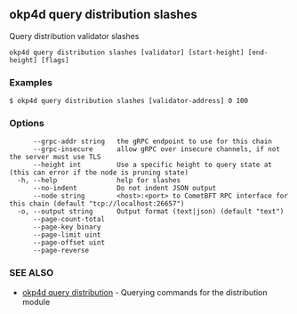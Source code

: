 ## okp4d query distribution slashes

Query distribution validator slashes

```
okp4d query distribution slashes [validator] [start-height] [end-height] [flags]
```

### Examples

```
$ okp4d query distribution slashes [validator-address] 0 100
```

### Options

```
      --grpc-addr string   the gRPC endpoint to use for this chain
      --grpc-insecure      allow gRPC over insecure channels, if not the server must use TLS
      --height int         Use a specific height to query state at (this can error if the node is pruning state)
  -h, --help               help for slashes
      --no-indent          Do not indent JSON output
      --node string        <host>:<port> to CometBFT RPC interface for this chain (default "tcp://localhost:26657")
  -o, --output string      Output format (text|json) (default "text")
      --page-count-total   
      --page-key binary    
      --page-limit uint    
      --page-offset uint   
      --page-reverse       
```

### SEE ALSO

* [okp4d query distribution](okp4d_query_distribution.md)	 - Querying commands for the distribution module
